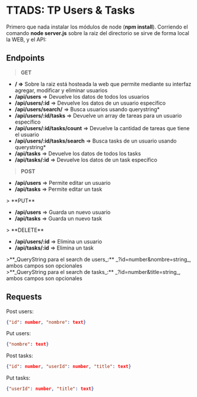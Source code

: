 ﻿# TTADS: TP Users & Tasks
Primero que nada instalar los módulos de node (<strong>npm install</strong>).
Corriendo el comando <strong>node server.js</strong> sobre la raiz del directorio se sirve de forma local la WEB, y el API:
## Endpoints
> **GET**
<ul>
<li><strong>/ =></strong> Sobre la raiz está hosteada la web que permite mediante su interfaz agregar, modificar y eliminar usuarios</li>
<li><strong>/api/users</strong> => Devuelve los datos de todos los usuarios</li>
<li><strong>/api/users/:id</strong> => Devuelve los datos de un usuario específico</li>
<li><strong>/api/users/search/</strong> => Busca usuarios usando querystring*</li>
<li><strong>/api/users/:id/tasks</strong> => Devuelve un array de tareas para un usuario específico</li>
<li><strong>/api/users/:id/tasks/count</strong> => Devuelve la cantidad de tareas que tiene el usuario</li>
<li><strong>/api/users/:id/tasks/search</strong> => Busca tasks de un usuario usando querystring*</li>
<li><strong>/api/tasks</strong> => Devuelve los datos de todos los tasks</li>
<li><strong>/api/tasks/:id</strong> => Devuelve los datos de un task específico</li>
</ul>

> **POST**
<ul>
<li><strong>/api/users</strong> => Permite editar un usuario</li>
<li><strong>/api/tasks</strong> => Permite editar un task</li>
</ul>
> **PUT**
<ul>
<li><strong>/api/users</strong> => Guarda un nuevo usuario</li>
<li><strong>/api/tasks</strong> => Guarda un nuevo task</li>
</ul>
> **DELETE**
<ul>
<li><strong>/api/users/:id</strong> => Elimina un usuario</li>
<li><strong>/api/tasks/:id</strong> => Elimina un task</li>
</ul>
>**_QueryString para el search de users_:** _?id=number&nombre=string_, ambos campos son opcionales
<br>
>**_QueryString para el search de tasks_:** _?id=number&title=string_, ambos campos son opcionales

## Requests

Post users:
```json
{"id": number, "nombre": text}
```
Put users:
```json
{"nombre": text}
```
Post tasks:
```json
{"id": number, "userId": number, "title": text}
```
Put tasks:
```json
{"userId": number, "title": text}
```
